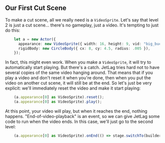 ## Our First Cut Scene

To make a cut scene, all we really need is a `VideoSprite`.  Let's say that level 2 is just a cut scene... there's no gameplay, just a video.  It's tempting to just do this:

```typescript
    let a = new Actor({
      appearance: new VideoSprite({ width: 16, height: 9, vid: "big_buck_bunny.mp4" }),
      rigidBody: new CircleBody({ cx: 8, cy: 4.5, radius: .005 }),
    });
```

In fact, this might even work.  When you make a `VideoSprite`, it will try to
automatically start playing.  But there's a catch.  JetLag tries hard not to
have several copies of the same video hanging around.  That means that if you
play a video and don't reset it when you're done, then when you put the video on
another cut scene, it will still be at the end.  So let's just be very explicit:
we'll immediately reset the video and make it start playing:

```typescript
    (a.appearance[0] as VideoSprite).reset();
    (a.appearance[0] as VideoSprite).play();
```

At this point, your video will play, but when it reaches the end, nothing
happens.  "End-of-video-playback" is an event, so we can give JetLag some code
to run when the video ends.  In this case, we'll just go to the second level:

```typescript
    (a.appearance[0] as VideoSprite).onEnd(() => stage.switchTo(builder, 3));
```

